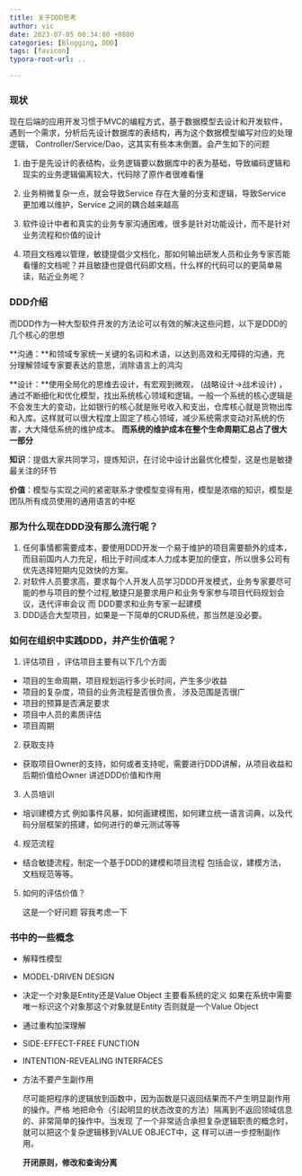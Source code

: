 ```yaml
---
title: 关于DDD思考
author: vic
date: 2023-07-05 00:34:00 +0800
categories: [Blogging, DDD]
tags: [favicon]
typora-root-url: ..

---
```




### 现状

现在后端的应用开发习惯于MVC的编程方式，基于数据模型去设计和开发软件，遇到一个需求，分析后先设计数据库的表结构，再为这个数据模型编写对应的处理逻辑， Controller/Service/Dao，这其实有些本末倒置。会产生如下的问题

1. 由于是先设计的表结构，业务逻辑要以数据库中的表为基础，导致编码逻辑和现实的业务逻辑偏离较大，代码除了原作者很难看懂
2. 业务稍微复杂一点，就会导致Service 存在大量的分支和逻辑，导致Service更加难以维护，Service 之间的耦合越来越高

3. 软件设计中者和真实的业务专家沟通困难，很多是针对功能设计，而不是针对业务流程和价值的设计

4.  项目文档难以管理，敏捷提倡少文档化，那如何输出研发人员和业务专家否能看懂的文档呢？并且敏捷也提倡代码即文档，什么样的代码可以的更简单易读，贴近业务呢？

   

### DDD介绍

而DDD作为一种大型软件开发的方法论可以有效的解决这些问题，以下是DDD的几个核心的思想

**沟通：**和领域专家统一关键的名词和术语，以达到高效和无障碍的沟通，充分理解领域专家要表达的意思，消除语言上的鸿沟

**设计：**使用全局化的思维去设计，有宏观到微观， (战略设计->战术设计) ，通过不断细化和优化模型，找出系统核心领域和逻辑。一般一个系统的核心逻辑是不会发生大的变动，比如银行的核心就是账号收入和支出，仓库核心就是货物出库和入库。这样就可以很大程度上固定了核心领域，减少系统需求变动对系统的伤害，大大降低系统的维护成本。 **而系统的维护成本在整个生命周期汇总占了很大一部分**

**知识**：提倡大家共同学习，提炼知识，在讨论中设计出最优化模型，这是也是敏捷最关注的环节

**价值**：模型与实现之间的紧密联系才使模型变得有用，模型是浓缩的知识，模型是团队所有成员使用的通用语言的中枢

### 那为什么现在DDD没有那么流行呢？

1. 任何事情都需要成本，要使用DDD开发一个易于维护的项目需要额外的成本，而目前国内人力充足，相比于时间成本人力成本更加的便宜，所以很多公司有优先选择短期内见效快的方案。
2. 对软件人员要求高，要求每个人开发人员学习DDD开发模式，业务专家要尽可能的参与项目的整个过程,敏捷只是要求用户和业务专家参与项目代码规划会议，迭代评审会议 而 DDD要求和业务专家一起建模
3. DDD适合大型项目，如果是一下简单的CRUD系统，那当然是没必要。

### 如何在组织中实践DDD，并产生价值呢？

1.   评估项目 ，评估项目主要有以下几个方面

- 项目的生命周期，项目规划运行多少长时间，产生多少收益
- 项目的复杂度，项目的业务流程是否很负责， 涉及范围是否很广
- 项目的预算是否满足要求
- 项目中人员的素质评估
- 项目周期

2. 获取支持

- 获取项目Owner的支持，如何或者支持呢，需要进行DDD讲解，从项目收益和后期价值给Owner 讲述DDD价值和作用

3. 人员培训

- 培训建模方式 例如事件风暴，如何画建模图，如何建立统一语言词典，以及代码分层框架的搭建，如何进行的单元测试等等

4. 规范流程

- 结合敏捷流程，制定一个基于DDD的建模和项目流程  包括会议，建模方法，文档规范等等。

5. 如何的评估价值？

   这是一个好问题 容我考虑一下



### 书中的一些概念

- 解释性模型

- MODEL-DRIVEN DESIGN 

- 决定一个对象是Entity还是Value Object 主要看系统的定义  如果在系统中需要唯一标识这个对象那这个对象就是Entity 否则就是一个Value Object

- 通过重构加深理解

- SIDE-EFFECT-FREE FUNCTION

- INTENTION-REVEALING INTERFACES

- 方法不要产生副作用

  尽可能把程序的逻辑放到函数中，因为函数是只返回结果而不产生明显副作用的操作。严格
  地把命令（引起明显的状态改变的方法）隔离到不返回领域信息的、非常简单的操作中。当发现
  了一个非常适合承担复杂逻辑职责的概念时，就可以把这个复杂逻辑移到VALUE OBJECT中，这
  样可以进一步控制副作用。

  **开闭原则，修改和查询分离**


